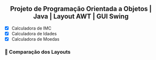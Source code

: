 <h2 align="center"> Projeto de Programação Orientada a Objetos | Java | Layout AWT | GUI Swing</h2>

- [x] Calculadora de IMC
- [x] Calculadora de Idades
- [x] Calculadora de Moedas

<h3 align="left"> 🎯 Comparação dos Layouts </h3>
